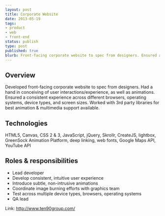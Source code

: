 ```yaml
---
layout: post
title: Corporate Website
date: 2013-05-19
tags:
- product
- web
- front-end
status: publish
type: post
published: true
blurb: Front-facing corporate website to spec from designers. Ensured a consistent experience across different browsers, operating systems, device types, and screen sizes.
---
```

## Overview

Developed front-facing corporate website to spec from designers. Had a hand in conceiving of user interactions/experience, as well as animations. Ensured a consistent experience across different browsers, operating systems, device types, and screen sizes. Worked with 3rd party libraries for best animation &amp; multimedia support available.

## Technologies
HTML5, Canvas, CSS 2 &amp; 3, JavaScript, jQuery, Skrollr, CreateJS, lightbox, GreenSock Animation Platform, deep linking, web fonts, Google Maps API, YouTube API

## Roles &amp; responsibilities

- Lead developer
- Develop consistent, intuitive user experience
- Introduce subtle, non-intrusive animations
- Coordinate image burning efforts with graphics team
- Test across multiple device types, browsers, operating systems
- QA lead

Link: <a href="http://www.ten90group.com/" target="_blank">http://www.ten90group.com/</a>
